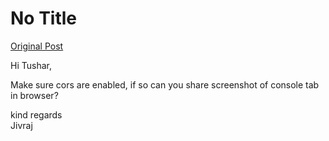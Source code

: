 # No Title

[Original Post](https://discourse.onlinedegree.iitm.ac.in/t/161120/44)

<p>Hi Tushar,</p>
<p>Make sure cors are enabled, if so can you share screenshot of console tab in browser?</p>
<p>kind regards<br>
Jivraj</p>